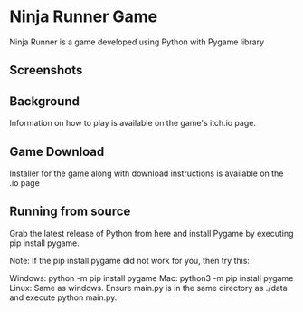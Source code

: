 # Ninja Runner Game

Ninja Runner is a game developed using Python with Pygame library 
## Screenshots

## Background
Information on how to play is available on the game's itch.io page.

## Game Download
Installer for the game along with download instructions is available on the .io page

## Running from source
Grab the latest release of Python from here and install Pygame by executing pip install pygame.

Note: If the pip install pygame did not work for you, then try this:

Windows: python -m pip install pygame
Mac: python3 -m pip install pygame
Linux: Same as windows.
Ensure main.py is in the same directory as ./data and execute python main.py.

